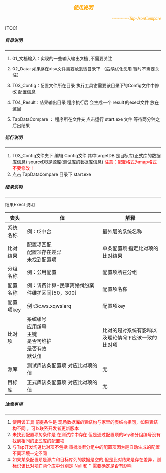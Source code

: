 <h3 align = "center"><i><font style="font-family:隶书" color="#FFA500">使用说明</font></i></h3>

<p align ="right"><i><font  style="font-family:隶书" color="#FFA500">------------Tap-JsonCompare</font></i></p>

[TOC]

##### 目录说明

---

1. 01_文档输入：实现的一些输入输出文档 ,不需要关注

2. 02_Data: 如果存在xlsx文件需要放到该目录下 （后续优化使用 暂时不需要关注）

3. T03_Config：配置文件所在目录 执行工具钳需要该目录下的Config文件中修改 配置信息

4. T04_Result：结果输出目录 程序执行后 会生成一个 result 的execl文件 放在这里

5. TapDataCompare ： 程序所在文件夹 点击运行 start.exe 文件 等待两分钟之后出结果

   

##### 运行说明

---

1. T03_Config文件夹下 编辑 Config文件 其中targetDB 是目标库(正式库的数据库信息) sourceDB是源库(测试库的数据库信息) <span style='color:red'>注意：配置格式为map格式不要修改！ </span>
2. 点击  TapDataCompare 目录下 start.exe 

##### 结果说明

---



 结果Execl 说明

| 表头      | 值                                                           | 解释                                               |
| --------- | ------------------------------------------------------------ | -------------------------------------------------- |
| 系统名称  | 例：t3中台                                                   | 最外层的系统名称                                   |
| 比对结果  | 配置项匹配<br />配置项存在差异<br />未找到配置项             | 单条配置项 指定比对项的比对结果                    |
| 分组名称  | 例：公用配置                                                 | 配置项所在分组                                     |
| 配置名称  | 例：诉费计算-民事离婚纠纷案件维护区间[50，300]               | 配置项名称                                         |
| 配置项key | 例 t3c.ws.xqwslarq                                           | 配置项key                                          |
| 比对项    | 系统编号<br />应用编号<br />主键<br />是否可维护<br />是否有效<br />默认值 | 比对的是对系统有影响以及理论情况下应该一致的比对项 |
| 源库      | 测试库该条配置项 对应比对项的值                              | 无                                                 |
| 目标库    | 正式库该条配置项 对应比对项的值                              | 无                                                 |



##### 注意事项

---

1.  <span style='color:red'>使用该工具 前提条件是 现场数据库的表结构与家里的表结构相同，如果表结构不同 ，可以联系开发者更新版本</span>
2. <span style='color:red'>未找到配置项的条件是 在测试库中存在 但是通过配置项的key和分组编号没有找到相同的正式库的配置项</span>
3. <span style='color:red'>与Tap开发沟通比对项不包括 审批类型分组中的配置项因为是自动生成的配置 不同环境一定不同</span>
4. <span style='color:red'>如果某条配置项是源库和目标库列的数据是空的,但是比对结果是存在差异，则标识该比对项在两个库中分别是 Null 和 '' 需要确定是否有影响</span>